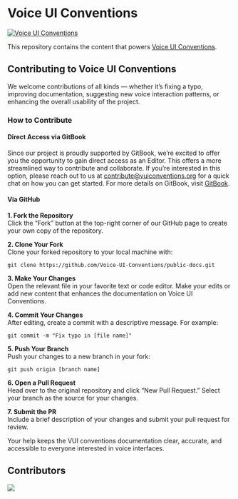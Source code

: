 # Voice UI Conventions

[![Voice UI Conventions](https://img.shields.io/static/v1?message=Documented%20on%20GitBook&logo=gitbook&logoColor=ffffff&label=%20&labelColor=5c5c5c&color=3F89A1)](https://docs.vuiconventions.org/)

This repository contains the content that powers [Voice UI Conventions](https://docs.vuiconventions.org).

## Contributing to Voice UI Conventions

We welcome contributions of all kinds — whether it’s fixing a typo, improving documentation, suggesting new voice interaction patterns, or enhancing the overall usability of the project.

### How to Contribute

#### Direct Access via GitBook

Since our project is proudly supported by GitBook, we’re excited to offer you the opportunity to gain direct access as an Editor. This offers a more streamlined way to contribute and collaborate. If you’re interested in this option, please reach out to us at contribute@vuiconventions.org for a quick chat on how you can get started. For more details on GitBook, visit [GitBook](https://gitbook.com).

#### Via GitHub

**1. Fork the Repository**  
Click the “Fork” button at the top-right corner of our GitHub page to create your own copy of the repository.

**2. Clone Your Fork**  
Clone your forked repository to your local machine with:  
```
git clone https://github.com/Voice-UI-Conventions/public-docs.git
```

**3. Make Your Changes**  
Open the relevant file in your favorite text or code editor. Make your edits or add new content that enhances the documentation on Voice UI Conventions.

**4. Commit Your Changes**  
After editing, create a commit with a descriptive message. For example:  
```
git commit -m "Fix typo in [file name]"
```

**5. Push Your Branch**  
Push your changes to a new branch in your fork:  
```
git push origin [branch name]
```

**6. Open a Pull Request**  
Head over to the original repository and click “New Pull Request.” Select your branch as the source for your changes.

**7. Submit the PR**  
Include a brief description of your changes and submit your pull request for review.

Your help keeps the VUI conventions documentation clear, accurate, and accessible to everyone interested in voice interfaces.

## Contributors

<a href="https://github.com/Voice-UI-Conventions/public-docs/graphs/contributors"><img src="https://contrib.rocks/image?repo=Voice-UI-Conventions/public-docs"/></a>